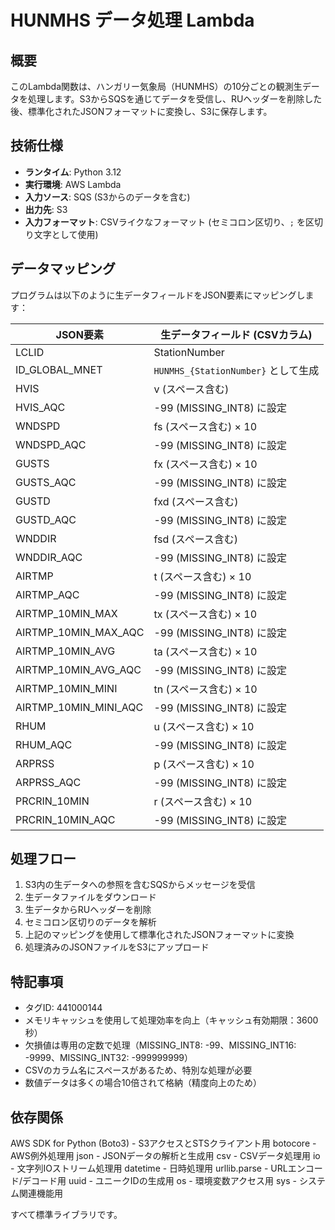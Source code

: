 # HUNMHS データ処理 Lambda

## 概要
このLambda関数は、ハンガリー気象局（HUNMHS）の10分ごとの観測生データを処理します。S3からSQSを通じてデータを受信し、RUヘッダーを削除した後、標準化されたJSONフォーマットに変換し、S3に保存します。

## 技術仕様
- **ランタイム**: Python 3.12
- **実行環境**: AWS Lambda
- **入力ソース**: SQS (S3からのデータを含む)
- **出力先**: S3
- **入力フォーマット**: CSVライクなフォーマット (セミコロン区切り、`;` を区切り文字として使用)

## データマッピング
プログラムは以下のように生データフィールドをJSON要素にマッピングします：

| JSON要素 | 生データフィールド (CSVカラム) |
|--------------|----------------|
| LCLID | StationNumber |
| ID_GLOBAL_MNET | `HUNMHS_{StationNumber}` として生成 |
| HVIS | v (スペース含む) |
| HVIS_AQC | -99 (MISSING_INT8) に設定 |
| WNDSPD | fs (スペース含む) × 10 |
| WNDSPD_AQC | -99 (MISSING_INT8) に設定 |
| GUSTS | fx (スペース含む) × 10 |
| GUSTS_AQC | -99 (MISSING_INT8) に設定 |
| GUSTD | fxd (スペース含む) |
| GUSTD_AQC | -99 (MISSING_INT8) に設定 |
| WNDDIR | fsd (スペース含む) |
| WNDDIR_AQC | -99 (MISSING_INT8) に設定 |
| AIRTMP | t (スペース含む) × 10 |
| AIRTMP_AQC | -99 (MISSING_INT8) に設定 |
| AIRTMP_10MIN_MAX | tx (スペース含む) × 10 |
| AIRTMP_10MIN_MAX_AQC | -99 (MISSING_INT8) に設定 |
| AIRTMP_10MIN_AVG | ta (スペース含む) × 10 |
| AIRTMP_10MIN_AVG_AQC | -99 (MISSING_INT8) に設定 |
| AIRTMP_10MIN_MINI | tn (スペース含む) × 10 |
| AIRTMP_10MIN_MINI_AQC | -99 (MISSING_INT8) に設定 |
| RHUM | u (スペース含む) × 10 |
| RHUM_AQC | -99 (MISSING_INT8) に設定 |
| ARPRSS | p (スペース含む) × 10 |
| ARPRSS_AQC | -99 (MISSING_INT8) に設定 |
| PRCRIN_10MIN | r (スペース含む) × 10 |
| PRCRIN_10MIN_AQC | -99 (MISSING_INT8) に設定 |

## 処理フロー
1. S3内の生データへの参照を含むSQSからメッセージを受信
2. 生データファイルをダウンロード
3. 生データからRUヘッダーを削除
4. セミコロン区切りのデータを解析
5. 上記のマッピングを使用して標準化されたJSONフォーマットに変換
6. 処理済みのJSONファイルをS3にアップロード

## 特記事項
- タグID: 441000144
- メモリキャッシュを使用して処理効率を向上（キャッシュ有効期限：3600秒）
- 欠損値は専用の定数で処理（MISSING_INT8: -99、MISSING_INT16: -9999、MISSING_INT32: -999999999）
- CSVのカラム名にスペースがあるため、特別な処理が必要
- 数値データは多くの場合10倍されて格納（精度向上のため）

## 依存関係
AWS SDK for Python (Boto3) - S3アクセスとSTSクライアント用
botocore - AWS例外処理用
json - JSONデータの解析と生成用
csv - CSVデータ処理用
io - 文字列IOストリーム処理用
datetime - 日時処理用
urllib.parse - URLエンコード/デコード用
uuid - ユニークIDの生成用
os - 環境変数アクセス用
sys - システム関連機能用

すべて標準ライブラリです。